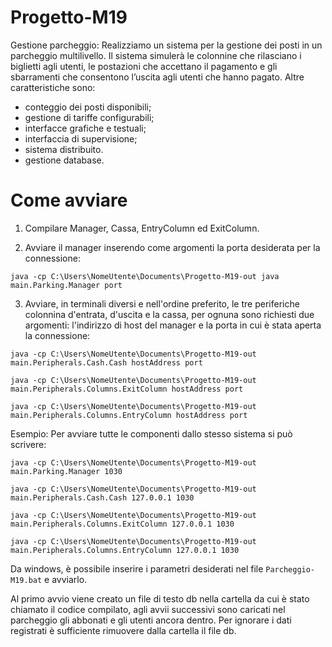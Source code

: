 # Progetto-M19 
Gestione parcheggio:
Realizziamo un sistema per la gestione dei posti in un parcheggio multilivello. Il sistema simulerà le colonnine che rilasciano i biglietti agli utenti, le postazioni che accettano il pagamento e gli sbarramenti che consentono l’uscita agli utenti che hanno pagato.
Altre caratteristiche sono: 
- conteggio dei posti disponibili; 
- gestione di tariffe configurabili; 
- interfacce grafiche e testuali; 
- interfaccia di supervisione;
- sistema distribuito.
- gestione database.

# Come avviare
1. Compilare Manager, Cassa, EntryColumn ed ExitColumn.

2. Avviare il manager inserendo come argomenti la porta desiderata per la connessione:
```
java -cp C:\Users\NomeUtente\Documents\Progetto-M19-out java main.Parking.Manager port
```

3. Avviare, in terminali diversi e nell'ordine preferito, le tre periferiche colonnina d'entrata, d'uscita e la cassa, per ognuna sono richiesti due argomenti: l'indirizzo di host del manager e la porta in cui è stata aperta la connessione:
```
java -cp C:\Users\NomeUtente\Documents\Progetto-M19-out main.Peripherals.Cash.Cash hostAddress port

java -cp C:\Users\NomeUtente\Documents\Progetto-M19-out main.Peripherals.Columns.ExitColumn hostAddress port

java -cp C:\Users\NomeUtente\Documents\Progetto-M19-out main.Peripherals.Columns.EntryColumn hostAddress port
```
Esempio:
Per avviare tutte le componenti dallo stesso sistema si può scrivere:
```
java -cp C:\Users\NomeUtente\Documents\Progetto-M19-out main.Parking.Manager 1030

java -cp C:\Users\NomeUtente\Documents\Progetto-M19-out main.Peripherals.Cash.Cash 127.0.0.1 1030

java -cp C:\Users\NomeUtente\Documents\Progetto-M19-out main.Peripherals.Columns.ExitColumn 127.0.0.1 1030

java -cp C:\Users\NomeUtente\Documents\Progetto-M19-out main.Peripherals.Columns.EntryColumn 127.0.0.1 1030
```
Da windows, è possibile inserire i parametri desiderati nel file ```Parcheggio-M19.bat``` e avviarlo.

Al primo avvio viene creato un file di testo db nella cartella da cui è stato chiamato il codice compilato, agli avvii successivi sono caricati nel parcheggio gli abbonati e gli utenti ancora dentro. Per ignorare i dati registrati è sufficiente rimuovere dalla cartella il file db.

